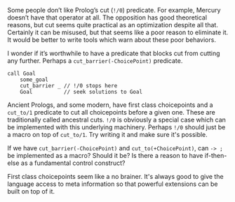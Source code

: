 Some people don’t like Prolog’s cut (`!/0`) predicate.  For example, Mercury doesn’t have that operator at all.  The opposition has good theoretical reasons, but cut seems quite practical as an optimization despite all that.  Certainly it can be misused, but that seems like a poor reason to eliminate it.  It would be better to write tools which warn about these poor behaviors.

I wonder if it’s worthwhile to have a predicate that blocks cut from cutting any further.  Perhaps a `cut_barrier(-ChoicePoint)` predicate.

    call Goal
        some_goal        
	    cut_barrier _ // !/0 stops here
	    Goal          // seek solutions to Goal

Ancient Prologs, and some modern, have first class choicepoints and a `cut_to/1` predicate to cut all choicepoints before a given one. These are traditionally called ancestral cuts. `!/0` is obviously a special case which can be implemented with this underlying machinery. Perhaps `!/0` should just be a macro on top of `cut_to/1`. Try writing it and make sure it's possible.

If we have `cut_barrier(-ChoicePoint)` and `cut_to(+ChoicePoint)`, can `-> ;` be implemented as a macro? Should it be? Is there a reason to have if-then-else as a fundamental control construct?

First class choicepoints seem like a no brainer. It's always good to give the language access to meta information so that powerful extensions can be built on top of it.
